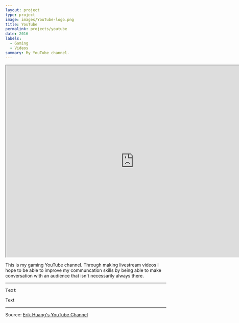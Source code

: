 ```yaml
---
layout: project
type: project
image: images/YouTube-logo.png
title: YouTube
permalink: projects/youtube
date: 2016
labels:
  - Gaming
  - Videos
summary: My YouTube channel.
---
```


<iframe width="800" height="600" align="middle" src="https://www.youtube.com/embed/J-f9NHxjcnY"></iframe>

This is my gaming YouTube channel. Through making livestream videos I hope to be able to improve my communcation skills by being able to make conversation with an audience that isn't necessarily always there.

<hr>

<pre>
Text
</pre>
Text
<hr>

Source: <a href="https://www.youtube.com/channel/UCVor_a0Czn-3QzytiYLRQWg"><i class="large youtube icon "></i>Erik Huang's YouTube Channel</a>

